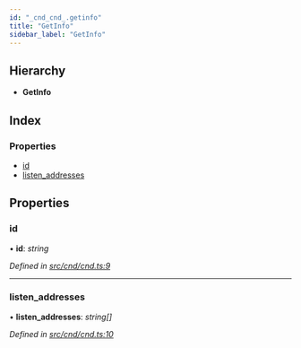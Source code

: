 ```yaml
---
id: "_cnd_cnd_.getinfo"
title: "GetInfo"
sidebar_label: "GetInfo"
---
```


## Hierarchy

* **GetInfo**

## Index

### Properties

* [id](_cnd_cnd_.getinfo.md#id)
* [listen_addresses](_cnd_cnd_.getinfo.md#listen_addresses)

## Properties

###  id

• **id**: *string*

*Defined in [src/cnd/cnd.ts:9](https://github.com/comit-network/comit-js-sdk/blob/ee6360f/src/cnd/cnd.ts#L9)*

___

###  listen_addresses

• **listen_addresses**: *string[]*

*Defined in [src/cnd/cnd.ts:10](https://github.com/comit-network/comit-js-sdk/blob/ee6360f/src/cnd/cnd.ts#L10)*
